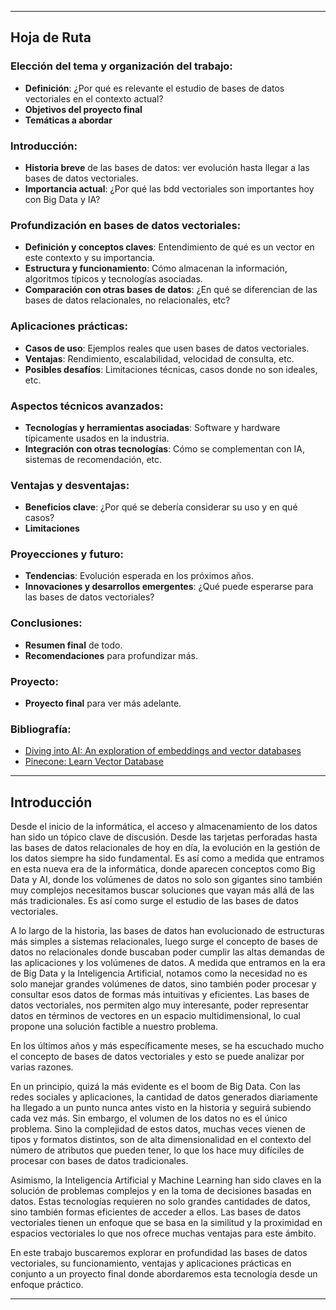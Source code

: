 
---

## **Hoja de Ruta**

### **Elección del tema y organización del trabajo:**
- **Definición**: ¿Por qué es relevante el estudio de bases de datos vectoriales en el contexto actual?
- **Objetivos del proyecto final**
- **Temáticas a abordar**

### **Introducción:**
- **Historia breve** de las bases de datos: ver evolución hasta llegar a las bases de datos vectoriales.
- **Importancia actual**: ¿Por qué las bdd vectoriales son importantes hoy con Big Data y IA?

### **Profundización en bases de datos vectoriales:**
- **Definición y conceptos claves**: Entendimiento de qué es un vector en este contexto y su importancia.
- **Estructura y funcionamiento**: Cómo almacenan la información, algoritmos típicos y tecnologías asociadas.
- **Comparación con otras bases de datos**: ¿En qué se diferencian de las bases de datos relacionales, no relacionales, etc?

### **Aplicaciones prácticas:**
- **Casos de uso**: Ejemplos reales que usen bases de datos vectoriales.
- **Ventajas**: Rendimiento, escalabilidad, velocidad de consulta, etc.
- **Posibles desafíos**: Limitaciones técnicas, casos donde no son ideales, etc.

### **Aspectos técnicos avanzados:**
- **Tecnologías y herramientas asociadas**: Software y hardware típicamente usados en la industria.
- **Integración con otras tecnologías**: Cómo se complementan con IA, sistemas de recomendación, etc.

### **Ventajas y desventajas:**
- **Beneficios clave**: ¿Por qué se debería considerar su uso y en qué casos?
- **Limitaciones**

### **Proyecciones y futuro:**
- **Tendencias**: Evolución esperada en los próximos años.
- **Innovaciones y desarrollos emergentes**: ¿Qué puede esperarse para las bases de datos vectoriales?

### **Conclusiones:**
- **Resumen final** de todo.
- **Recomendaciones** para profundizar más.

### **Proyecto:**
- **Proyecto final** para ver más adelante.

### **Bibliografía:**
- [Diving into AI: An exploration of embeddings and vector databases](https://atoonk.medium.com/diving-into-ai-an-exploration-of-embeddings-and-vector-databases-a7611c4ec063)
- [Pinecone: Learn Vector Database](https://www.pinecone.io/learn/vector-database/)

---
## **Introducción**

Desde el inicio de la informática, el acceso y almacenamiento de los datos han sido un tópico clave de discusión. Desde las tarjetas perforadas hasta las bases de datos relacionales de hoy en día, la evolución en la gestión de los datos siempre ha sido fundamental. Es así como a medida que entramos en esta nueva era de la informática, donde aparecen conceptos como Big Data y AI, donde los volúmenes de datos no solo son gigantes sino también muy complejos necesitamos buscar soluciones que vayan más allá de las más tradicionales. Es así como surge el estudio de las bases de datos vectoriales.

A lo largo de la historia, las bases de datos han evolucionado de estructuras más simples a sistemas relacionales, luego surge el concepto de bases de datos no relacionales donde buscaban poder cumplir las altas demandas de las aplicaciones y los volúmenes de datos. A medida que entramos en la era de Big Data y la Inteligencia Artificial, notamos como la necesidad no es solo manejar grandes volúmenes de datos, sino también poder procesar y consultar esos datos de formas más intuitivas y eficientes. Las bases de datos vectoriales, nos permiten algo muy interesante, poder representar datos en términos de vectores en un espacio multidimensional, lo cual propone una solución factible a nuestro problema.

En los últimos años y más específicamente meses, se ha escuchado mucho el concepto de bases de datos vectoriales y esto se puede analizar por varias razones. 

En un principio, quizá la más evidente es el boom de Big Data. Con las redes sociales y aplicaciones, la cantidad de datos generados diariamente ha llegado a un punto nunca antes visto en la historia y seguirá subiendo cada vez más. Sin embargo, el volumen de los datos no es el único problema. Sino la complejidad de estos datos, muchas veces vienen de tipos y formatos distintos, son de alta dimensionalidad en el contexto del número de atributos que pueden tener, lo que los hace muy difíciles de procesar con bases de datos tradicionales.

Asimismo, la Inteligencia Artificial y Machine Learning han sido claves en la solución de problemas complejos y en la toma de decisiones basadas en datos. Estas tecnologías requieren no solo grandes cantidades de datos, sino también formas eficientes de acceder a ellos. Las bases de datos vectoriales tienen un enfoque que se basa en la similitud y la proximidad en espacios vectoriales lo que nos ofrece muchas ventajas para este ámbito.

En este trabajo buscaremos explorar en profundidad las bases de datos vectoriales, su funcionamiento, ventajas y aplicaciones prácticas en conjunto a un proyecto final donde abordaremos esta tecnología desde un enfoque práctico. 

--- 
